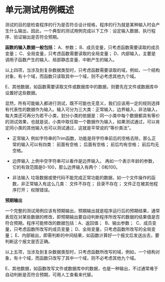 # 单元测试用例概述

测试的目的是检查程序的行为是否符合设计规格，程序的行为就是某种输入时会产生什么输出，因此，一个典型的测试用例完成以下工作：设定输入数据、执行程序、验证输出是否符合预期。  

**函数的输入数据一般包括：**
    A、参数；
    B、成员变量，只考虑函数需要读取的成员变量；
    C、全局变量，只考虑函数需要读取的全局变量；
    D、内部输入，主要是调用子函数产生的输入、局部静态变量、中断产生的输入。 

​    以上四项，当涉及到复杂数据类型时，只考虑函数需要读取的域，例如，一个结构对象，有十个域，而函数只读取其中一个域，则不必考虑其他九个域。

​    E、其他数据，如函数需要读取文件或数据库中的数据，则要先在文件或数据库中设置好这些数据。

​    显然，所有可能输入都进行测试，既不可能也无意义，我们应该用一定的规则选择有代表性的数据作为输入。输入可分为三大类：正常输入，边界输入，非法输入，每大类还可再分为若干小类，划分小类的依据是：同一小类中每个数据都具有等价的测试效果，也就是说，小类中取任取一个数据作为输入，如果测试通过，可以肯定同小类的其他输入也可以测试通过，这就是平常说的“等价类法”。 

- 正常输入
      例如字符串的Trim函数，功能是将字符串前后的空格去除，那么正常的输入可以有四类：
      前面有空格；
      后面有空格；
      前后均有空格；
      前后均无空格。

- 边界输入
      上例中空字符串可以看作是边界输入。
      再如一个表示年龄的参数，它的有效范围是0-100，那么边界输入有两个：0和100。

- 非法输入
      垃圾数据或使代码不能完成正常功能的数据，如一个文件操作的函数，非正常输入有这么几类：
      文件不存在；
      目录不存在；
      文件正在被其他程序打开；
      权限错误。 

**预期输出**

​    一个完整的测试用例应该有预期输出，预期输出就是程序运行后的预期结果，通常表现在对某些数据的修改，即预期输出要自动判断程序所改写的数据的结果值是否符合预期。程序可能修改的数据包括：
​    A、返回值；
​    B、输出参数；
​    C、成员变量，只考虑函数所改写的成员变量；
​    D、全局变量，只考虑函数所改写的全局变量；
​    E、内部输出，即需判断的中间结果，如函数计算好一个报文后发送出去，要判断这个报文是否正确。

​    以上五项，当涉及到复杂数据类型时，只考虑函数所改写的域，例如，一个结构对象，有十个域，而函数只改写了其中一个域，则不必考虑其他九个域。

​    E、其他数据，如函数改写文件或数据库中的数据，也是一种输出，不过通常难于自动判断是否符合预期，可用人工查看来代替。   
